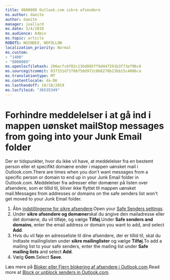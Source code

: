 ```yaml
---
title: 8000089 Outlook.com sikre afsendere
ms.author: daeite
author: daeite
manager: joallard
ms.date: 3/4/2019
ms.audience: Admin
ms.topic: article
ROBOTS: NOINDEX, NOFOLLOW
localization_priority: Normal
ms.custom:
- "1400"
- "8000089"
ms.openlocfilehash: 296ecfc6f02c136d885ff9d447291b3f73ef96c6
ms.sourcegitcommit: 037331d71f06750d972c0b6278b23bb15c4806ca
ms.translationtype: MT
ms.contentlocale: da-DK
ms.lasthandoff: 10/18/2019
ms.locfileid: "36535349"
---
```

# <a name="stop-messages-from-going-into-your-junk-email-folder"></a><span data-ttu-id="ca782-102">Forhindre meddelelser i at gå ind i mappen uønsket mail</span><span class="sxs-lookup"><span data-stu-id="ca782-102">Stop messages from going into your Junk Email folder</span></span>

<span data-ttu-id="ca782-103">Der er tidspunkter, hvor du ikke vil have, at meddelelser fra en bestemt person eller et specifikt domæne ender i mappen uønsket mail i Outlook.com.</span><span class="sxs-lookup"><span data-stu-id="ca782-103">There are times when you don't want messages from a specific person or domain to end up in your Junk Email folder in Outlook.com.</span></span> <span data-ttu-id="ca782-104">Meddelelser fra adresser eller domæner på listen over afsendere, som er tillid til, bliver ikke flyttet til mappen uønsket mail.</span><span class="sxs-lookup"><span data-stu-id="ca782-104">Messages from addresses or domains on the safe senders list won't get moved to your Junk Email folder.</span></span>

1. <span data-ttu-id="ca782-105">Åbn [indstillingerne for sikre afsendere](https://go.microsoft.com/fwlink/?linkid=2035804).</span><span class="sxs-lookup"><span data-stu-id="ca782-105">Open your [Safe Senders settings](https://go.microsoft.com/fwlink/?linkid=2035804).</span></span>
2. <span data-ttu-id="ca782-106">Under **sikre afsendere og domæner**skal du angive den mailadresse eller det domæne, du vil tilføje, og vælge **Tilføj**.</span><span class="sxs-lookup"><span data-stu-id="ca782-106">Under **Safe senders and domains**, enter the email address or domain you want to add, and select **Add**.</span></span>
3. <span data-ttu-id="ca782-107">Hvis du vil føje en adresseliste til dine afsendere, der er tillid til, skal du indtaste mailinglisten under **sikre mailinglister** og vælge **Tilføj**.</span><span class="sxs-lookup"><span data-stu-id="ca782-107">To add a mailing list to your safe senders, enter the mailing list under **Safe mailing lists** and select **Add**.</span></span>
4. <span data-ttu-id="ca782-108">Vælg **Gem**.</span><span class="sxs-lookup"><span data-stu-id="ca782-108">Select **Save**.</span></span>

<span data-ttu-id="ca782-109">Læs mere på [Bloker eller Fjern blokering af afsendere i Outlook.com](https://support.office.com/article/afba1c94-77bb-4f50-8b85-057cf52f4d5e?wt.mc_id=Office_Outlook_com_Alchemy).</span><span class="sxs-lookup"><span data-stu-id="ca782-109">Read more at [Block or unblock senders in Outlook.com](https://support.office.com/article/afba1c94-77bb-4f50-8b85-057cf52f4d5e?wt.mc_id=Office_Outlook_com_Alchemy).</span></span>